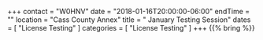 +++
contact = "W0HNV"
date = "2018-01-16T20:00:00-06:00"
endTime = ""
location = "Cass County Annex"
title = " January Testing Session"
dates = [ "License Testing" ]
categories = [ "License Testing" ]
+++
{{% bring %}}

